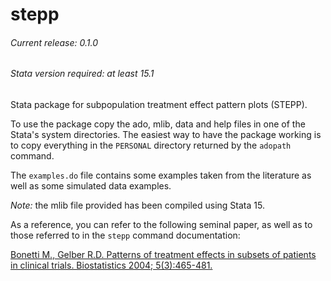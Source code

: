 # stepp
###### Current release: 0.1.0
###### Stata version required: at least 15.1
Stata package for subpopulation treatment effect pattern plots (STEPP).

To use the package copy the ado, mlib, data and help files in one of the Stata's system directories. The easiest way to have the package working is to copy everything in the `PERSONAL` directory returned by the `adopath` command.

The `examples.do` file contains some examples taken from the literature as well as some simulated data examples.

*Note:* the mlib file provided has been compiled using Stata 15.

As a reference, you can refer to the following seminal paper, as well as to those referred to in the `stepp` command documentation:

[Bonetti M., Gelber R.D. Patterns of treatment effects in subsets of patients in clinical trials. Biostatistics 2004; 5(3):465-481.](https://academic.oup.com/biostatistics/article/5/3/465/310199)
